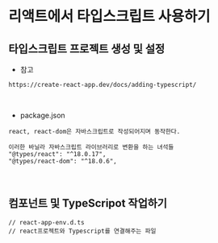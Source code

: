 # 리액트에서 타입스크립트 사용하기

## 타입스크립트 프로젝트 생성 및 설정

- 참고

```
https://create-react-app.dev/docs/adding-typescript/
```

<br>

- package.json

```
react, react-dom은 자바스크립트로 작성되어지며 동작한다.

이러한 바닐라 자바스크립트 라이브러리로 변환을 하는 녀석들
"@types/react": "^18.0.17",
"@types/react-dom": "^18.0.6",
```

<br>

## 컴포넌트 및 TypeScripot 작업하기

```
// react-app-env.d.ts
// react프로젝트와 Typescript를 연결해주는 파일
```
